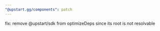 ```yaml
---
"@upstart.gg/components": patch
---
```


fix: remove @upstart/sdk from optimizeDeps since its root is not resolvable
